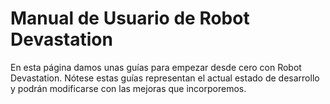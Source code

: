 # Manual de Usuario de Robot Devastation

En esta página damos unas guías para empezar desde cero con Robot Devastation. Nótese estas guías representan el actual estado de desarrollo y podrán modificarse con las mejoras que incorporemos.



